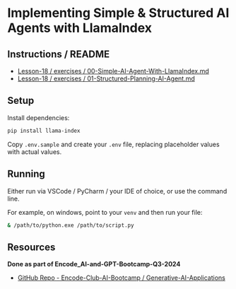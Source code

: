 # Implementing Simple & Structured AI Agents with LlamaIndex

## Instructions / README
* [Lesson-18 / exercises / 00-Simple-AI-Agent-With-LlamaIndex.md](https://github.com/Encode-Club-AI-Bootcamp/Generative-AI-Applications/tree/main/Lesson-18/exercises/00-Simple-AI-Agent-With-LlamaIndex.md)
* [Lesson-18 / exercises / 01-Structured-Planning-AI-Agent.md](https://github.com/Encode-Club-AI-Bootcamp/Generative-AI-Applications/tree/main/Lesson-18/exercises/01-Structured-Planning-AI-Agent.md)

## Setup

Install dependencies:

```bash
pip install llama-index
```

Copy `.env.sample` and create your `.env` file, replacing placeholder values with actual values.

## Running
Either run via VSCode / PyCharm / your IDE of choice, or use the command line.

For example, on windows, point to your `venv` and then run your file:

```bash
& /path/to/python.exe /path/to/script.py
```

## Resources

**Done as part of Encode_AI-and-GPT-Bootcamp-Q3-2024**

* [GitHub Repo - Encode-Club-AI-Bootcamp / Generative-AI-Applications](https://github.com/Encode-Club-AI-Bootcamp/Generative-AI-Applications)